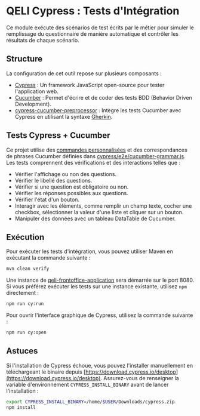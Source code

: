 # QELI Cypress : Tests d'Intégration

Ce module exécute des scénarios de test écrits par le métier pour simuler le
remplissage du questionnaire de manière automatique et contrôler les résultats de
chaque scénario.

## Structure

La configuration de cet outil repose sur plusieurs composants :

* [Cypress][cypress-doc] : Un framework JavaScript open-source pour tester
  l'application web.
* [Cucumber][cucumber-doc] : Permet d'écrire et de coder des tests BDD (Behavior
  Driven Development).
* [cypress-cucumber-preprocessor][cypress-cucumber-pp] : Intègre les tests Cucumber
  avec Cypress en utilisant la syntaxe [Gherkin][gherkin-doc].

## Tests Cypress + Cucumber

Ce projet utilise des [commandes personnalisées][cypress-custom-commands] et des
correspondances de phrases Cucumber définies
dans [cypress/e2e/cucumber-grammar.js](cypress/e2e/step_definitions/cucumber-grammar.js). Les tests
comprennent des vérifications et des interactions telles que :

- Vérifier l'affichage ou non des questions.
- Vérifier le libellé des questions.
- Vérifier si une question est obligatoire ou non.
- Vérifier les réponses possibles aux questions.
- Vérifier l'état d'un bouton.
- Interagir avec les éléments, comme remplir un champ texte, cocher une checkbox,
  sélectionner la valeur d'une liste et cliquer sur un bouton.
- Manipuler des données avec un tableau DataTable de Cucumber.

## Exécution

Pour exécuter les tests d'intégration, vous pouvez utiliser Maven en exécutant la
commande suivante :

```bash
mvn clean verify
```

Une instance de [qeli-frontoffice-application](../qeli-frontoffice-application) sera
démarrée sur le port 8080. Si vous préférez exécuter les tests sur une instance
existante, utilisez `npm` directement :

```bash
npm run cy:run
```

Pour ouvrir l'interface graphique de Cypress, utilisez la commande suivante :

```bash
npm run cy:open
```

## Astuces

Si l'installation de Cypress échoue, vous pouvez l'installer manuellement en
téléchargeant le binaire
depuis [https://download.cypress.io/desktop](https://download.cypress.io/desktop).
Assurez-vous de renseigner la variable d'environnement `CYPRESS_INSTALL_BINARY` avant
de lancer l'installation :

```bash
export CYPRESS_INSTALL_BINARY=/home/$USER/Downloads/cypress.zip
npm install
```

[cypress-doc]: https://docs.cypress.io/

[cypress-custom-commands]: https://docs.cypress.io/api/cypress-api/custom-commands.html

[cypress-cucumber-pp]: https://www.npmjs.com/package/cypress-cucumber-preprocessor

[cucumber-doc]: https://cucumber.io/docs/cucumber/

[cucumber-DataTable]: https://github.com/cucumber/cucumber-js/blob/master/src/models/data_table.ts

[gherkin-doc]: https://cucumber.io/docs/gherkin/reference/

